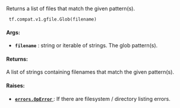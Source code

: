 Returns a list of files that match the given pattern(s).

```
 tf.compat.v1.gfile.Glob(filename) 
```

#### Args:
- **`filename`** : string or iterable of strings. The glob pattern(s).


#### Returns:
A list of strings containing filenames that match the given pattern(s).

#### Raises:
- **[ `errors.OpError` ](/api_docs/python/tf/errors/OpError)** : If there are filesystem / directory listing errors.
